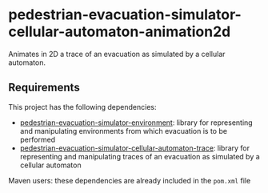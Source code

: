 # pedestrian-evacuation-simulator-cellular-automaton-animation2d
Animates in 2D a trace of an evacuation as simulated by a cellular automaton.

## Requirements

This project has the following dependencies:

* [pedestrian-evacuation-simulator-environment](https://github.com/Bio4Res/pedestrian-evacuation-simulator-environment): library for representing and manipulating environments from which evacuation is to be performed
* [pedestrian-evacuation-simulator-cellular-automaton-trace](https://github.com/Bio4Res/pedestrian-evacuation-simulator-cellular-automaton-trace): library for representing and manipulating 
  traces of an evacuation as simulated by a cellular automaton

Maven users: these dependencies are already included in the <code>pom.xml</code> file 
